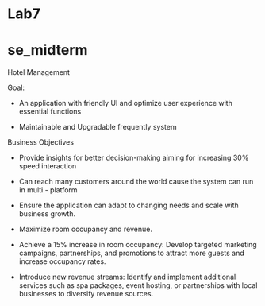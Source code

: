 # Lab7

# se_midterm
Hotel Management 

Goal: 

- An application with friendly UI and optimize user experience with essential functions

- Maintainable and Upgradable frequently system 

Business Objectives

- Provide insights for better decision-making aiming for increasing 30% speed interaction

- Can reach many customers around the world cause the system can run in multi - platform

- Ensure the application can adapt to changing needs and scale with business growth.

- Maximize room occupancy and revenue. 

- Achieve a 15% increase in room occupancy: Develop targeted marketing campaigns, partnerships, and promotions to attract more guests and increase occupancy rates.

- Introduce new revenue streams: Identify and implement additional services such as spa packages, event hosting, or partnerships with local businesses to diversify revenue sources.
